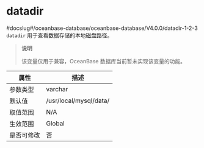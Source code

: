 datadir 
============================
#docslug#/oceanbase-database/oceanbase-database/V4.0.0/datadir-1-2-3
`datadir` 用于查看数据存储的本地磁盘路径。

> **说明**
> 
> 该变量仅用于兼容，OceanBase 数据库当前暂未实现该变量的功能。


| **属性** |         **描述**         |
|--------|------------------------|
| 参数类型   | varchar                |
| 默认值    | /usr/local/mysql/data/ |
| 取值范围   | N/A                    |
| 生效范围   | Global                 |
| 是否可修改  | 否                      |


